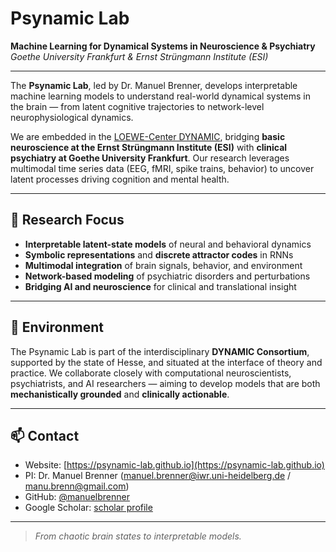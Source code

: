 # Psynamic Lab

**Machine Learning for Dynamical Systems in Neuroscience & Psychiatry**  
*Goethe University Frankfurt & Ernst Strüngmann Institute (ESI)*

---

The **Psynamic Lab**, led by Dr. Manuel Brenner, develops interpretable machine learning models to understand real-world dynamical systems in the brain — from latent cognitive trajectories to network-level neurophysiological dynamics.

We are embedded in the [LOEWE-Center DYNAMIC](https://www.dynamic-center.net/), bridging **basic neuroscience at the Ernst Strüngmann Institute (ESI)** with **clinical psychiatry at Goethe University Frankfurt**. Our research leverages multimodal time series data (EEG, fMRI, spike trains, behavior) to uncover latent processes driving cognition and mental health.

---

## 🔬 Research Focus

- **Interpretable latent-state models** of neural and behavioral dynamics  
- **Symbolic representations** and **discrete attractor codes** in RNNs  
- **Multimodal integration** of brain signals, behavior, and environment  
- **Network-based modeling** of psychiatric disorders and perturbations  
- **Bridging AI and neuroscience** for clinical and translational insight

---

## 📍 Environment

The Psynamic Lab is part of the interdisciplinary **DYNAMIC Consortium**, supported by the state of Hesse, and situated at the interface of theory and practice. We collaborate closely with computational neuroscientists, psychiatrists, and AI researchers — aiming to develop models that are both **mechanistically grounded** and **clinically actionable**.

---

## 📫 Contact

- Website: [https://psynamic-lab.github.io](https://psynamic-lab.github.io)
- PI: Dr. Manuel Brenner (manuel.brenner@iwr.uni-heidelberg.de / manu.brenn@gmail.com)
- GitHub: [@manuelbrenner](https://github.com/manuelbrenner)
- Google Scholar: [scholar profile](https://scholar.google.com/citations?user=HCUeyg8AAAAJ&hl=en)

---

> _From chaotic brain states to interpretable models._

